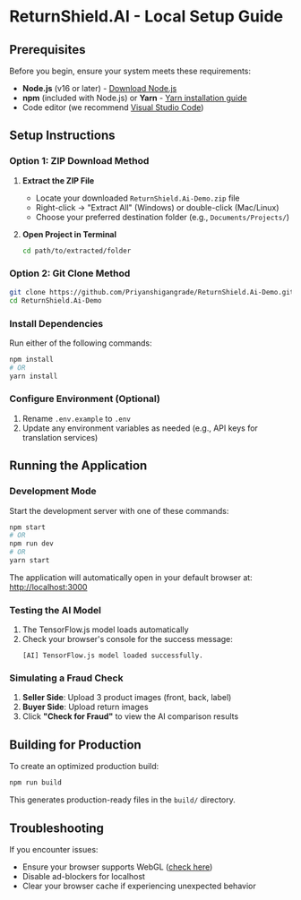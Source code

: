 # ReturnShield.AI - Local Setup Guide

## Prerequisites

Before you begin, ensure your system meets these requirements:
- **Node.js** (v16 or later) - [Download Node.js](https://nodejs.org/)
- **npm** (included with Node.js) or **Yarn** - [Yarn installation guide](https://yarnpkg.com/getting-started/install)
- Code editor (we recommend [Visual Studio Code](https://code.visualstudio.com/))

## Setup Instructions

### Option 1: ZIP Download Method

1. **Extract the ZIP File**
   - Locate your downloaded `ReturnShield.Ai-Demo.zip` file
   - Right-click → "Extract All" (Windows) or double-click (Mac/Linux)
   - Choose your preferred destination folder (e.g., `Documents/Projects/`)

2. **Open Project in Terminal**
   ```bash
   cd path/to/extracted/folder
   ```

### Option 2: Git Clone Method

```bash
git clone https://github.com/Priyanshigangrade/ReturnShield.Ai-Demo.git
cd ReturnShield.Ai-Demo
```

### Install Dependencies

Run either of the following commands:

```bash
npm install
# OR
yarn install
```

### Configure Environment (Optional)

1. Rename `.env.example` to `.env`
2. Update any environment variables as needed (e.g., API keys for translation services)

## Running the Application

### Development Mode

Start the development server with one of these commands:

```bash
npm start
# OR
npm run dev
# OR
yarn start
```

The application will automatically open in your default browser at:
[http://localhost:3000](http://localhost:3000)

### Testing the AI Model

1. The TensorFlow.js model loads automatically
2. Check your browser's console for the success message:
   ```
   [AI] TensorFlow.js model loaded successfully.
   ```

### Simulating a Fraud Check

1. **Seller Side**: Upload 3 product images (front, back, label)
2. **Buyer Side**: Upload return images
3. Click **"Check for Fraud"** to view the AI comparison results

## Building for Production

To create an optimized production build:

```bash
npm run build
```

This generates production-ready files in the `build/` directory.

## Troubleshooting

If you encounter issues:
- Ensure your browser supports WebGL ([check here](https://webglreport.com/))
- Disable ad-blockers for localhost
- Clear your browser cache if experiencing unexpected behavior

